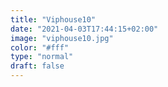 ```yaml
---
title: "Viphouse10"
date: "2021-04-03T17:44:15+02:00"
image: "viphouse10.jpg"
color: "#fff"
type: "normal"
draft: false
---
```

